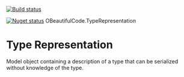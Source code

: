[![Build status](https://ci.appveyor.com/api/projects/status/fdd34fwf3vf6beiy?svg=true)](https://ci.appveyor.com/project/SurajGupta/obeautifulcode-typerepresentation)

[![Nuget status](https://img.shields.io/nuget/v/OBeautifulCode.TypeRepresentation.svg)](https://www.nuget.org/packages/OBeautifulCode.TypeRepresentation)  OBeautifulCode.TypeRepresentation

Type Representation
==================
Model object containing a description of a type that can be serialized without knowledge of the type.